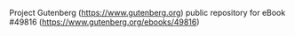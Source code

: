 Project Gutenberg (https://www.gutenberg.org) public repository for eBook #49816 (https://www.gutenberg.org/ebooks/49816)

